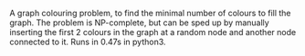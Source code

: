 A graph colouring problem, to find the minimal number of colours to fill the graph. The problem is NP-complete, but can be sped up by manually inserting the first 2 colours in the graph at a random node and another node connected to it. Runs in 0.47s in python3.
